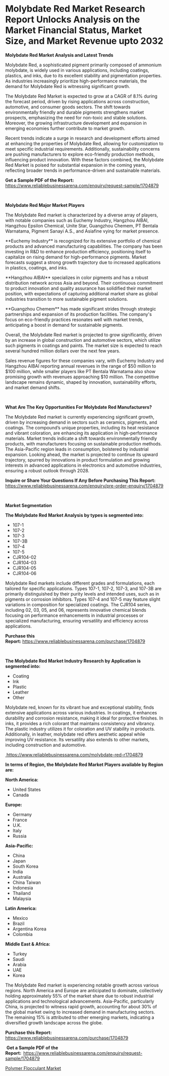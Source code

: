 <p><h1>Molybdate Red Market Research Report Unlocks Analysis on the Market Financial Status, Market Size, and Market Revenue upto 2032</h1></p><p><strong>Molybdate Red Market Analysis and Latest Trends</strong></p>
<p><p>Molybdate Red, a sophisticated pigment primarily composed of ammonium molybdate, is widely used in various applications, including coatings, plastics, and inks, due to its excellent stability and pigmentation properties. As industries increasingly prioritize high-performance materials, the demand for Molybdate Red is witnessing significant growth.</p><p>The Molybdate Red Market is expected to grow at a CAGR of 8.1% during the forecast period, driven by rising applications across construction, automotive, and consumer goods sectors. The shift towards environmentally friendly and durable pigments strengthens market prospects, emphasizing the need for non-toxic and stable solutions. Moreover, the growing infrastructure development and expansion in emerging economies further contribute to market growth.</p><p>Recent trends indicate a surge in research and development efforts aimed at enhancing the properties of Molybdate Red, allowing for customization to meet specific industrial requirements. Additionally, sustainability concerns are pushing manufacturers to explore eco-friendly production methods, influencing product innovation. With these factors combined, the Molybdate Red Market is poised for substantial expansion in the coming years, reflecting broader trends in performance-driven and sustainable materials.</p></p>
<p><strong>Get a Sample PDF of the Report:&nbsp;</strong> <a href="https://www.reliablebusinessarena.com/enquiry/request-sample/1704879?utm_campaign=2033&utm_medium=2&utm_source=Github&utm_content=ia&utm_term=31032025&utm_id=molybdate-red">https://www.reliablebusinessarena.com/enquiry/request-sample/1704879</a></p>
<p>&nbsp;</p>
<p><strong>Molybdate Red Major Market Players</strong></p>
<p><p>The Molybdate Red market is characterized by a diverse array of players, with notable companies such as Euchemy Industry, Hangzhou AIBAI, Hangzhou Epsilon Chemical, Unite Star, Guangzhou Chemem, PT Bentala Warnatama, Pigment Sanayi A.S., and Asiafine vying for market presence.</p><p>**Euchemy Industry** is recognized for its extensive portfolio of chemical products and advanced manufacturing capabilities. The company has been investing in R&D to enhance production efficiency, positioning itself to capitalize on rising demand for high-performance pigments. Market forecasts suggest a strong growth trajectory due to increased applications in plastics, coatings, and inks.</p><p>**Hangzhou AIBAI** specializes in color pigments and has a robust distribution network across Asia and beyond. Their continuous commitment to product innovation and quality assurance has solidified their market position, with expectations of capturing additional market share as global industries transition to more sustainable pigment solutions.</p><p>**Guangzhou Chemem** has made significant strides through strategic partnerships and expansion of its production facilities. The company's focus on eco-friendly practices resonates well with market trends, anticipating a boost in demand for sustainable pigments.</p><p>Overall, the Molybdate Red market is projected to grow significantly, driven by an increase in global construction and automotive sectors, which utilize such pigments in coatings and paints. The market size is expected to reach several hundred million dollars over the next few years.</p><p>Sales revenue figures for these companies vary, with Euchemy Industry and Hangzhou AIBAI reporting annual revenues in the range of $50 million to $100 million, while smaller players like PT Bentala Warnatama also show promising growth with revenues approaching $10 million. The competitive landscape remains dynamic, shaped by innovation, sustainability efforts, and market demand shifts.</p></p>
<p>&nbsp;</p>
<p><strong>What Are The Key Opportunities For Molybdate Red Manufacturers?</strong></p>
<p><p>The Molybdate Red market is currently experiencing significant growth, driven by increasing demand in sectors such as ceramics, pigments, and coatings. The compound’s unique properties, including its heat resistance and vibrant coloration, are enhancing its application in high-performance materials. Market trends indicate a shift towards environmentally friendly products, with manufacturers focusing on sustainable production methods. The Asia-Pacific region leads in consumption, bolstered by industrial expansion. Looking ahead, the market is projected to continue its upward trajectory, spurred by innovations in product formulation and growing interests in advanced applications in electronics and automotive industries, ensuring a robust outlook through 2028.</p></p>
<p><strong>Inquire or Share Your Questions If Any Before Purchasing This Report:</strong> <a href="https://www.reliablebusinessarena.com/enquiry/pre-order-enquiry/1704879?utm_campaign=2033&utm_medium=2&utm_source=Github&utm_content=ia&utm_term=31032025&utm_id=molybdate-red">https://www.reliablebusinessarena.com/enquiry/pre-order-enquiry/1704879</a></p>
<p>&nbsp;</p>
<p><strong>Market Segmentation</strong></p>
<p><strong>The Molybdate Red Market Analysis by types is segmented into:</strong></p>
<p><ul><li>107-1</li><li>107-2</li><li>107-3</li><li>107-3B</li><li>107-4</li><li>107-5</li><li>CJR104-02</li><li>CJR104-03</li><li>CJR104-05</li><li>CJR104-06</li></ul></p>
<p><p>Molybdate Red markets include different grades and formulations, each tailored for specific applications. Types 107-1, 107-2, 107-3, and 107-3B are primarily distinguished by their purity levels and intended uses, such as in pigments or corrosion inhibitors. Types 107-4 and 107-5 may feature slight variations in composition for specialized coatings. The CJR104 series, including 02, 03, 05, and 06, represents innovative chemical blends focusing on performance enhancements in industrial processes or specialized manufacturing, ensuring versatility and efficiency across applications.</p></p>
<p><strong>Purchase this Report:&nbsp;</strong><a href="https://www.reliablebusinessarena.com/purchase/1704879?utm_campaign=2033&utm_medium=2&utm_source=Github&utm_content=ia&utm_term=31032025&utm_id=molybdate-red">https://www.reliablebusinessarena.com/purchase/1704879</a></p>
<p>&nbsp;</p>
<p><strong>The Molybdate Red Market Industry Research by Application is segmented into:</strong></p>
<p><ul><li>Coating</li><li>Ink</li><li>Plastic</li><li>Leather</li><li>Other</li></ul></p>
<p><p>Molybdate red, known for its vibrant hue and exceptional stability, finds extensive applications across various industries. In coatings, it enhances durability and corrosion resistance, making it ideal for protective finishes. In inks, it provides a rich colorant that maintains consistency and vibrancy. The plastic industry utilizes it for coloration and UV stability in products. Additionally, in leather, molybdate red offers aesthetic appeal while improving UV resistance. Its versatility also extends to other markets, including construction and automotive.</p></p>
<p><a href="https://www.reliablebusinessarena.com/molybdate-red-r1704879?utm_campaign=2033&utm_medium=2&utm_source=Github&utm_content=ia&utm_term=31032025&utm_id=molybdate-red">&nbsp;https://www.reliablebusinessarena.com/molybdate-red-r1704879</a></p>
<p><strong>In terms of Region, the Molybdate Red Market Players available by Region are:</strong></p>
<p>
    <p> <strong> North America: </strong>
        <ul>
            <li>United States</li>
            <li>Canada</li>
        </ul>
        </p> 
    <p> <strong> Europe: </strong>
        <ul>
            <li>Germany</li>
            <li>France</li>
            <li>U.K.</li>
            <li>Italy</li>
            <li>Russia</li>
        </ul>
        </p> 
    <p> <strong> Asia-Pacific: </strong>
        <ul>
            <li>China</li>
            <li>Japan</li>
            <li>South Korea</li>
            <li>India</li>
            <li>Australia</li>
            <li>China Taiwan</li>
            <li>Indonesia</li>
            <li>Thailand</li>
            <li>Malaysia</li>
        </ul>
        </p> 
    <p> <strong> Latin America: </strong>
        <ul>
            <li>Mexico</li>
            <li>Brazil</li>
            <li>Argentina Korea</li>
            <li>Colombia</li>
        </ul>
        </p> 
    <p> <strong> Middle East & Africa: </strong>
        <ul>
            <li>Turkey</li>
            <li>Saudi</li>
            <li>Arabia</li>
            <li>UAE</li>
            <li>Korea</li>
        </ul>
    </p>
    </p>
<p><p>The Molybdate Red market is experiencing notable growth across various regions. North America and Europe are anticipated to dominate, collectively holding approximately 55% of the market share due to robust industrial applications and technological advancements. Asia-Pacific, particularly China, is projected to witness rapid growth, accounting for about 30% of the global market owing to increased demand in manufacturing sectors. The remaining 15% is attributed to other emerging markets, indicating a diversified growth landscape across the globe.</p></p>
<p><strong>Purchase this Report: </strong><a href="https://www.reliablebusinessarena.com/purchase/1704879?utm_campaign=2033&utm_medium=2&utm_source=Github&utm_content=ia&utm_term=31032025&utm_id=molybdate-red">https://www.reliablebusinessarena.com/purchase/1704879</a></p>
<p>&nbsp;<strong>Get a Sample PDF of the Report:&nbsp;&nbsp;</strong><a href="https://www.reliablebusinessarena.com/enquiry/request-sample/1704879?utm_campaign=2033&utm_medium=2&utm_source=Github&utm_content=ia&utm_term=31032025&utm_id=molybdate-red">https://www.reliablebusinessarena.com/enquiry/request-sample/1704879</a></p>
<p><strong></strong></p>
<p><p><a href="https://github.com/mahnoor2003/Market-Research-Report-List-7/blob/main/polymer-flocculant-market.md?utm_campaign=2033&utm_medium=2&utm_source=Github&utm_content=ia&utm_term=31032025&utm_id=molybdate-red">Polymer Flocculant Market</a></p></p>